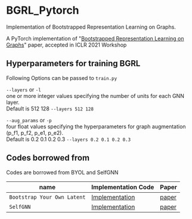 # BGRL_Pytorch
Implementation of Bootstrapped Representation Learning on Graphs.

A PyTorch implementation of "<a href="https://arxiv.org/pdf/2102.06514.pdf">Bootstrapped Representation Learning on Graphs</a>" paper, accepted in ICLR 2021 Workshop

## Hyperparameters for training BGRL
Following Options can be passed to `train.py`


`--layers` or `-l`  
one or more integer values specifying  the number of units for each GNN layer.  
Default is 512 128
`--layers 512 128`  


`--aug_params` or `-p`  
four float values specifying the hyperparameters for graph augmentation (p_f1, p_f2, p_e1, p_e2).  
Default is 0.2 0.1 0.2 0.3
`--layers 0.2 0.1 0.2 0.3`   



## Codes borrowed from
Codes are borrowed from BYOL and SelfGNN


| name        | Implementation Code | Paper   |
| ----------- | ------------------- | ------- | 
| `Bootstrap Your Own Latent`| <a href="https://github.com/lucidrains/byol-pytorch">Implementation</a>| <a href="https://arxiv.org/pdf/2006.07733.pdf">paper</a>|
| `SelfGNN`| <a href="https://github.com/zekarias-tilahun/SelfGNN">Implementation</a>| <a href="https://arxiv.org/pdf/2103.14958.pdf">paper</a>|
